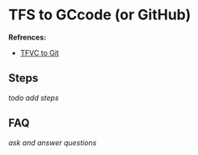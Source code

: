 # TFS to GCcode (or GitHub)

**Refrences:**  

- [TFVC to Git](tfvc-to-git.md)

## Steps

_todo add steps_

## FAQ

_ask and answer questions_
